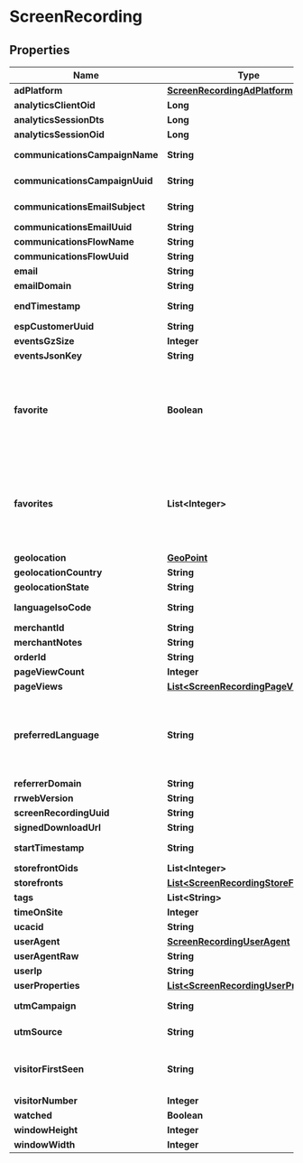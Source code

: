 
# ScreenRecording

## Properties
Name | Type | Description | Notes
------------ | ------------- | ------------- | -------------
**adPlatform** | [**ScreenRecordingAdPlatform**](ScreenRecordingAdPlatform.md) |  |  [optional]
**analyticsClientOid** | **Long** |  |  [optional]
**analyticsSessionDts** | **Long** |  |  [optional]
**analyticsSessionOid** | **Long** |  |  [optional]
**communicationsCampaignName** | **String** | Campaign Name |  [optional]
**communicationsCampaignUuid** | **String** | Campaign UUID |  [optional]
**communicationsEmailSubject** | **String** | Email subject |  [optional]
**communicationsEmailUuid** | **String** | Email UUID |  [optional]
**communicationsFlowName** | **String** | Flow Name |  [optional]
**communicationsFlowUuid** | **String** | Flow UUID |  [optional]
**email** | **String** |  |  [optional]
**emailDomain** | **String** |  |  [optional]
**endTimestamp** | **String** | Ending timestamp |  [optional]
**espCustomerUuid** | **String** |  |  [optional]
**eventsGzSize** | **Integer** |  |  [optional]
**eventsJsonKey** | **String** |  |  [optional]
**favorite** | **Boolean** | True if the user calling the API has favorited this particular screen recording. |  [optional]
**favorites** | **List&lt;Integer&gt;** | Array of user ids that favorited this particular screen recording. |  [optional]
**geolocation** | [**GeoPoint**](GeoPoint.md) |  |  [optional]
**geolocationCountry** | **String** |  |  [optional]
**geolocationState** | **String** |  |  [optional]
**languageIsoCode** | **String** | Language ISO code |  [optional]
**merchantId** | **String** |  |  [optional]
**merchantNotes** | **String** |  |  [optional]
**orderId** | **String** |  |  [optional]
**pageViewCount** | **Integer** |  |  [optional]
**pageViews** | [**List&lt;ScreenRecordingPageView&gt;**](ScreenRecordingPageView.md) |  |  [optional]
**preferredLanguage** | **String** | ISO 3 Letter language code that the customer would prefer |  [optional]
**referrerDomain** | **String** |  |  [optional]
**rrwebVersion** | **String** |  |  [optional]
**screenRecordingUuid** | **String** |  |  [optional]
**signedDownloadUrl** | **String** |  |  [optional]
**startTimestamp** | **String** | Starting timestamp |  [optional]
**storefrontOids** | **List&lt;Integer&gt;** |  |  [optional]
**storefronts** | [**List&lt;ScreenRecordingStoreFront&gt;**](ScreenRecordingStoreFront.md) |  |  [optional]
**tags** | **List&lt;String&gt;** |  |  [optional]
**timeOnSite** | **Integer** |  |  [optional]
**ucacid** | **String** |  |  [optional]
**userAgent** | [**ScreenRecordingUserAgent**](ScreenRecordingUserAgent.md) |  |  [optional]
**userAgentRaw** | **String** |  |  [optional]
**userIp** | **String** |  |  [optional]
**userProperties** | [**List&lt;ScreenRecordingUserProperty&gt;**](ScreenRecordingUserProperty.md) |  |  [optional]
**utmCampaign** | **String** | UTM Campaign |  [optional]
**utmSource** | **String** | UTM Source |  [optional]
**visitorFirstSeen** | **String** | Timestamp this visitor was first seen |  [optional]
**visitorNumber** | **Integer** |  |  [optional]
**watched** | **Boolean** |  |  [optional]
**windowHeight** | **Integer** |  |  [optional]
**windowWidth** | **Integer** |  |  [optional]



